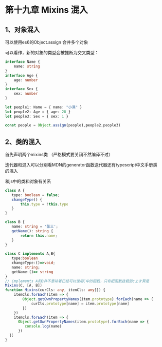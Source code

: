 # 第十九章 Mixins 混入

## 1、对象混入

可以使用es6的Object.assign 合并多个对象

可以看作，新的对象的类型会被推断为交叉类型：

```ts
interface Name {
    name: string
}
interface Age {
    age: number
}
interface Sex {
    sex: number
}
 
let people1: Name = { name: "小满" }
let people2: Age = { age: 20 }
let people3: Sex = { sex: 1 }
 
const people = Object.assign(people1,people2,people3)
```

## 2、类的混入

首先声明两个mixins类 （严格模式要关闭不然编译不过）

迭代器和混入可以分别看MDN的generator函数迭代器还有typescript中文手册类的混入

和js中的类和对象有关系
```ts
class A {
   type: boolean = false;
   changeType() {
       this.type = !this.type
   }
}

class B {
   name: string = '张三';
   getName(): string {
       return this.name;
   }
}
 
class C implements A,B{
   type:boolean
   changeType:()=>void;
   name: string;
   getName:()=> string
}
// implements A和B并不意味着已经可以使用C中的函数，只有把函数挂载到c上才算是
Mixins(C, [A, B])
function Mixins(curCls: any, itemCls: any[]) {
    itemCls.forEach(item => {
        Object.getOwnPropertyNames(item.prototype).forEach(name => {
            curCls.prototype[name] = item.prototype[name]
        })
    })
    itemCls.forEach(item => {
      Object.getOwnPropertyNames(item.prototype).forEach(name => {
         console.log(name)
      })
  })
}
```